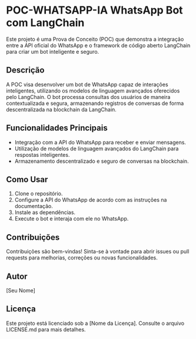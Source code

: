 # POC-WHATSAPP-IA WhatsApp Bot com LangChain

Este projeto é uma Prova de Conceito (POC) que demonstra a integração entre a API oficial do WhatsApp e o framework de código aberto LangChain para criar um bot inteligente e seguro.

## Descrição

A POC visa desenvolver um bot de WhatsApp capaz de interações inteligentes, utilizando os modelos de linguagem avançados oferecidos pelo LangChain. O bot processa consultas dos usuários de maneira contextualizada e segura, armazenando registros de conversas de forma descentralizada na blockchain da LangChain.

## Funcionalidades Principais

- Integração com a API do WhatsApp para receber e enviar mensagens.
- Utilização de modelos de linguagem avançados do LangChain para respostas inteligentes.
- Armazenamento descentralizado e seguro de conversas na blockchain.

## Como Usar

1. Clone o repositório.
2. Configure a API do WhatsApp de acordo com as instruções na documentação.
3. Instale as dependências.
4. Execute o bot e interaja com ele no WhatsApp.

## Contribuições

Contribuições são bem-vindas! Sinta-se à vontade para abrir issues ou pull requests para melhorias, correções ou novas funcionalidades.

## Autor

[Seu Nome]

## Licença

Este projeto está licenciado sob a [Nome da Licença]. Consulte o arquivo LICENSE.md para mais detalhes.
